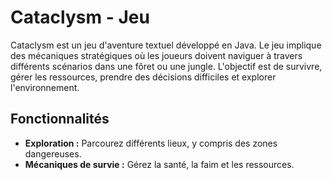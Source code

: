 # Cataclysm - Jeu

Cataclysm est un jeu d'aventure textuel développé en Java. Le jeu implique des mécaniques stratégiques où les joueurs doivent naviguer à travers différents scénarios dans une fôret ou une jungle. L'objectif est de survivre, gérer les ressources, prendre des décisions difficiles et explorer l'environnement.

## Fonctionnalités

- **Exploration :** Parcourez différents lieux, y compris des zones dangereuses.
- **Mécaniques de survie :** Gérez la santé, la faim et les ressources.


